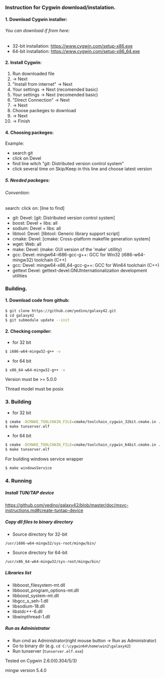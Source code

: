 ### Instruction for Cygwin download/instalation.



#### 1. Download Cygwin installer:
###### You can download if from here:
- 32-bit installation: https://www.cygwin.com/setup-x86.exe
- 64-bit installation: https://www.cygwin.com/setup-x86_64.exe

#### 2. Install Cygwin:
1. Run downloaded file
2. -> Next
3. "Install from internet" -> Next
4. Your settings -> Next (recomended basic)
5. Your settings -> Next (recomended basic)
6. "Direct Connection" -> Next
7. -> Next
8. Choose packeges to download
9. -> Next
10. -> Finish

#### 4. Choosing packeges:

Example:
- search git
- click on Devel
- find line witch "git: Distributed version control system"
- click several time on Skip/Keep in this line and choose latest version

##### 5. Needed packeges:
###### Convention:
  search:     click on:       [line to find]
- git:        Devel:          [git: Distributed version control system]
- boost:      Devel + libs:   all
- sodium:     Devel + libs:   all
- libtool:    Devel:          [libtool: Generic library support script]
- cmake:      Devel:          [cmake: Cross-platform makefile generation system]
- wget:       Web:            all
- make:       Devel:          (make: GUI version of the 'make' utillity)
- gcc:        Devel:          mingw64-i686-gcc-g++: GCC for Win32 (i686-w64-mingw32) toolchain (C++)
- gcc:        Devel:          mingw64-x86_64-gcc-g++: GCC for Win64 toolchain (C++)
- gettext     Devel:          gettext-devel:GNUInternationalization development utilities

### Building.
#### 1. Download code from github:
```sh
$ git clone https://github.com/yedino/galaxy42.git
$ cd galaxy42
$ git submodule update --init
```

#### 2. Checking compiler:

- for 32 bit
```sh
$ i686-w64-mingw32-g++ -v
```

- for 64 bit
```sh
$ x86_64-w64-mingw32-g++ -v
```

  Version must be >= 5.0.0

  Thread model must be posix


### 3. Building
- for 32 bit
``` sh
$ cmake -DCMAKE_TOOLCHAIN_FILE=cmake/toolchain_cygwin_32bit.cmake.in .
$ make tunserver.elf
```
- for 64 bit
``` sh
$ cmake -DCMAKE_TOOLCHAIN_FILE=cmake/toolchain_cygwin_64bit.cmake.in .
$ make tunserver.elf
```

For building windows service wrapper
```sh
$ make windowsService
```

### 4. Running
##### Install TUN/TAP device

 https://github.com/yedino/galaxy42/blob/master/doc/msvc-instructions.md#create-tuntap-device
##### Copy dll files to binary directory

-  Source directory for 32-bit

  `/usr/i686-w64-mingw32/sys-root/mingw/bin/`

-  Source directory for 64-bit

  `/usr/x86_64-w64-mingw32/sys-root/mingw/bin/`  

##### Libraries list

- libboost_filesystem-mt.dll
- libboost_program_options-mt.dll
- libboost_system-mt.dll
- libgcc_s_seh-1.dll
- libsodium-18.dll
- libstdc++-6.dll
- libwinpthread-1.dll

##### Run as Administrator
- Run cmd as Administrator(right mouse button -> Run as Administrator)
- Go to binary dir (e.g. `cd C:\cygwin64\home\win2\galaxy42`)
- Run tunserver (`tunserver.elf.exe`)


Tested on Cygwin 2.6.0(0.304/5/3)

mingw version 5.4.0
